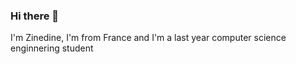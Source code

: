 ### Hi there 👋
I'm Zinedine, I'm from France and I'm a last year computer science enginnering student


